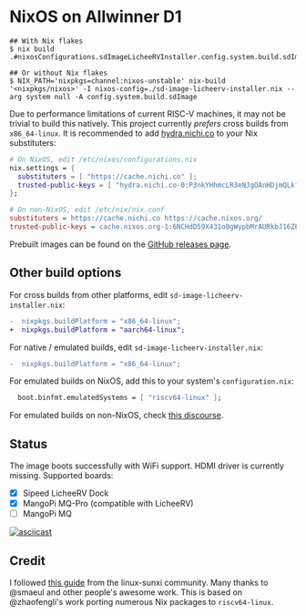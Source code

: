 # NixOS on Allwinner D1

```shellsession
## With Nix flakes
$ nix build .#nixosConfigurations.sdImageLicheeRVInstaller.config.system.build.sdImage

## Or without Nix flakes
$ NIX_PATH='nixpkgs=channel:nixos-unstable' nix-build '<nixpkgs/nixos>' -I nixos-config=./sd-image-licheerv-installer.nix --arg system null -A config.system.build.sdImage
```

Due to performance limitations of current RISC-V machines, it may not be trivial to build this natively. This project currently *prefers* cross builds from `x86_64-linux`. It is recommended to add [hydra.nichi.co](https://hydra.nichi.co) to your Nix substituters:

```nix
# On NixOS, edit /etc/nixos/configurations.nix
nix.settings = {
  substituters = [ "https://cache.nichi.co" ];
  trusted-public-keys = [ "hydra.nichi.co-0:P3nkYHhmcLR3eNJgOAnHDjmQLkfqheGyhZ6GLrUVHwk=" ];
};
```

```ini
# On non-NixOS, edit /etc/nix/nix.conf
substituters = https://cache.nichi.co https://cache.nixos.org/
trusted-public-keys = cache.nixos.org-1:6NCHdD59X431o0gWypbMrAURkbJ16ZPMQFGspcDShjY= hydra.nichi.co-0:P3nkYHhmcLR3eNJgOAnHDjmQLkfqheGyhZ6GLrUVHwk=
```

Prebuilt images can be found on the [GitHub releases page](https://github.com/chuangzhu/nixos-sun20iw1p1/releases).

## Other build options

For cross builds from other platforms, edit `sd-image-licheerv-installer.nix`:

```diff
-  nixpkgs.buildPlatform = "x86_64-linux";
+  nixpkgs.buildPlatform = "aarch64-linux";
```

For native / emulated builds, edit `sd-image-licheerv-installer.nix`:

```diff
-  nixpkgs.buildPlatform = "x86_64-linux";
```

For emulated builds on NixOS, add this to your system's `configuration.nix`:

```nix
  boot.binfmt.emulatedSystems = [ "riscv64-linux" ];
```

For emulated builds on non-NixOS, check [this discourse](https://discourse.nixos.org/t/how-to-configure-qemu-binfmt-wrapper-on-a-non-nixos-machine/7879/6).

## Status

The image boots successfully with WiFi support. HDMI driver is currently missing. Supported boards:

- [x] Sipeed LicheeRV Dock
- [x] MangoPi MQ-Pro (compatible with LicheeRV)
- [ ] MangoPi MQ

[![asciicast](https://asciinema.org/a/484705.svg)](https://asciinema.org/a/484705)

## Credit

I followed [this guide](https://linux-sunxi.org/Allwinner_Nezha#Manual_build) from the linux-sunxi community.
Many thanks to @smaeul and other people's awesome work.
This is based on @zhaofengli's work porting numerous Nix packages to `riscv64-linux`.
